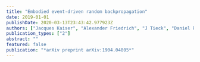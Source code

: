 ```yaml
---
title: "Embodied event-driven random backpropagation"
date: 2019-01-01
publishDate: 2020-03-13T23:43:42.977923Z
authors: ["Jacques Kaiser", "Alexander Friedrich", "J Tieck", "Daniel Reichard", "Arne Roennau", "Emre Neftci", "Rüdiger Dillmann"]
publication_types: ["2"]
abstract: ""
featured: false
publication: "*arXiv preprint arXiv:1904.04805*"
---
```



